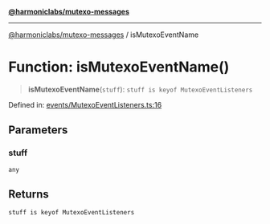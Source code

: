 [**@harmoniclabs/mutexo-messages**](../README.md)

***

[@harmoniclabs/mutexo-messages](../README.md) / isMutexoEventName

# Function: isMutexoEventName()

> **isMutexoEventName**(`stuff`): `stuff is keyof MutexoEventListeners`

Defined in: [events/MutexoEventListeners.ts:16](https://github.com/HarmonicLabs/mutexo-messages/blob/aefac8841dc1fa8aebb577df666016362446522d/src/events/MutexoEventListeners.ts#L16)

## Parameters

### stuff

`any`

## Returns

`stuff is keyof MutexoEventListeners`
